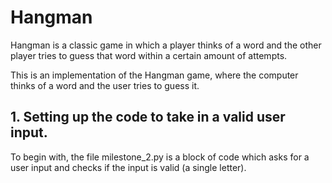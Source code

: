 # Hangman
Hangman is a classic game in which a player thinks of a word and the other player tries to guess that word within a certain amount of attempts.

This is an implementation of the Hangman game, where the computer thinks of a word and the user tries to guess it. 

## 1. Setting up the code to take in a valid user input. 
To begin with, the file milestone_2.py is a block of code which asks for a user input and checks if the input is valid (a single letter). 
